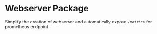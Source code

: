 # Webserver Package

Simplify the creation of webserver and automatically expose `/metrics` for prometheus endpoint